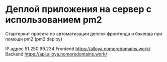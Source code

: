 # Деплой приложения на сервер с использованием pm2

Стартеркит проекта по автоматизации деплоя фронтенда и бэкенда при помощи pm2 (pm2 deploy)

IP адрес 51.250.99.234
Frontend https://alloya.nomoredomains.work/
Backend https://api.alloya.nomoredomains.work/
